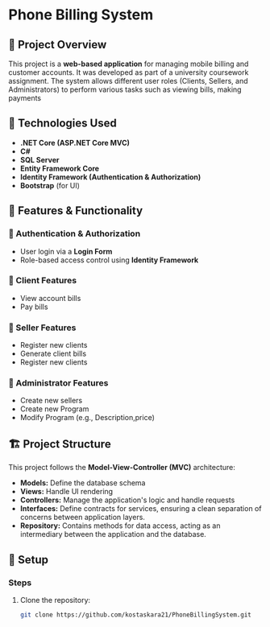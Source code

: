 # Phone Billing System

## 📌 Project Overview
This project is a **web-based application** for managing mobile billing and customer accounts. It was developed as part of a university coursework assignment. The system allows different user roles (Clients, Sellers, and Administrators) to perform various tasks  such as viewing bills, making payments
## 🚀 Technologies Used
- **.NET Core (ASP.NET Core MVC)**
- **C#**
- **SQL Server**
- **Entity Framework Core**
- **Identity Framework (Authentication & Authorization)**
- **Bootstrap** (for UI)


## 🔑 Features & Functionality
### 🔹 Authentication & Authorization
- User login via a **Login Form**
- Role-based access control using **Identity Framework**

### 🔹 Client Features
- View account bills
- Pay bills 

### 🔹 Seller Features
- Register new clients
- Generate client bills
- Register new clients

### 🔹 Administrator Features
- Create new sellers
- Create new Program
- Modify Program (e.g., Description,price)

## 🏗️ Project Structure
This project follows the **Model-View-Controller (MVC)** architecture:
- **Models:** Define the database schema 
- **Views:** Handle UI rendering
- **Controllers:** Manage the application's logic and handle requests
- **Interfaces:** Define contracts for services, ensuring a clean separation of concerns between application layers.
- **Repository:** Contains methods for data access, acting as an intermediary between the application and the database.

## 🔧  Setup
### Steps
1. Clone the repository:
   ```bash
   git clone https://github.com/kostaskara21/PhoneBillingSystem.git
  
